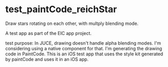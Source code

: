 # test_paintCode_reichStar
Draw stars rotating on each other, with multply blending mode. 

A test app as part of the EIC app project. 

test purpose: In JUCE, drawing doesn't handle alpha blending modes. I'm considering using a native component for that. I'm generating the drawing code in PaintCode. 
This is an iOS test app that uses the style kit generated by paintCode and uses it in an iOS app.


